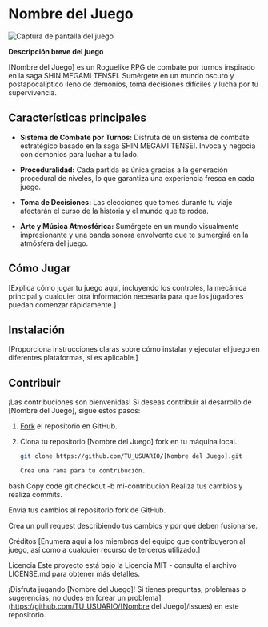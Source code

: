 # Nombre del Juego

![Captura de pantalla del juego](screenshot.png)

**Descripción breve del juego**

[Nombre del Juego] es un Roguelike RPG de combate por turnos inspirado en la saga SHIN MEGAMI TENSEI. Sumérgete en un mundo oscuro y postapocalíptico lleno de demonios, toma decisiones difíciles y lucha por tu supervivencia.

## Características principales

- **Sistema de Combate por Turnos:** Disfruta de un sistema de combate estratégico basado en la saga SHIN MEGAMI TENSEI. Invoca y negocia con demonios para luchar a tu lado.

- **Proceduralidad:** Cada partida es única gracias a la generación procedural de niveles, lo que garantiza una experiencia fresca en cada juego.

- **Toma de Decisiones:** Las elecciones que tomes durante tu viaje afectarán el curso de la historia y el mundo que te rodea.

- **Arte y Música Atmosférica:** Sumérgete en un mundo visualmente impresionante y una banda sonora envolvente que te sumergirá en la atmósfera del juego.

## Cómo Jugar

[Explica cómo jugar tu juego aquí, incluyendo los controles, la mecánica principal y cualquier otra información necesaria para que los jugadores puedan comenzar rápidamente.]

## Instalación

[Proporciona instrucciones claras sobre cómo instalar y ejecutar el juego en diferentes plataformas, si es aplicable.]

## Contribuir

¡Las contribuciones son bienvenidas! Si deseas contribuir al desarrollo de [Nombre del Juego], sigue estos pasos:

1. [Fork](https://docs.github.com/en/get-started/quickstart/fork-a-repo) el repositorio en GitHub.

2. Clona tu repositorio [Nombre del Juego] fork en tu máquina local.

   ```bash
   git clone https://github.com/TU_USUARIO/[Nombre del Juego].git

   Crea una rama para tu contribución.

bash
Copy code
git checkout -b mi-contribucion
Realiza tus cambios y realiza commits.

Envía tus cambios al repositorio fork de GitHub.

Crea un pull request describiendo tus cambios y por qué deben fusionarse.

Créditos
[Enumera aquí a los miembros del equipo que contribuyeron al juego, así como a cualquier recurso de terceros utilizado.]

Licencia
Este proyecto está bajo la Licencia MIT - consulta el archivo LICENSE.md para obtener más detalles.

¡Disfruta jugando [Nombre del Juego]! Si tienes preguntas, problemas o sugerencias, no dudes en [crear un problema](https://github.com/TU_USUARIO/[Nombre del Juego]/issues) en este repositorio.

